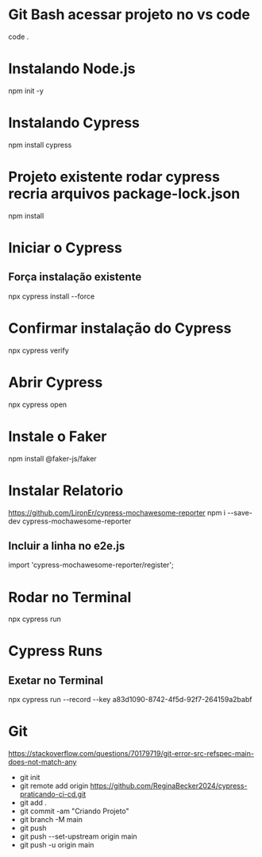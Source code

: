 # Git Bash acessar projeto no vs code
code .

# Instalando Node.js
npm init -y

# Instalando Cypress
npm install cypress

# Projeto existente rodar cypress recria arquivos package-lock.json
npm install

# Iniciar o Cypress
## Força instalação existente
npx cypress install --force

# Confirmar instalação do Cypress
npx cypress verify

# Abrir Cypress
npx cypress open

# Instale o Faker
npm install @faker-js/faker

# Instalar Relatorio
https://github.com/LironEr/cypress-mochawesome-reporter
npm i --save-dev cypress-mochawesome-reporter

## Incluir a linha no e2e.js
import 'cypress-mochawesome-reporter/register';

# Rodar no Terminal
npx cypress run

# Cypress Runs
## Exetar no Terminal
npx cypress run --record --key a83d1090-8742-4f5d-92f7-264159a2babf

# Git
https://stackoverflow.com/questions/70179719/git-error-src-refspec-main-does-not-match-any

* git init 
* git remote add origin https://github.com/ReginaBecker2024/cypress-praticando-ci-cd.git
* git add .
* git commit -am "Criando Projeto" 
* git branch -M main 
* git push
* git push --set-upstream origin main
* git push -u origin main
